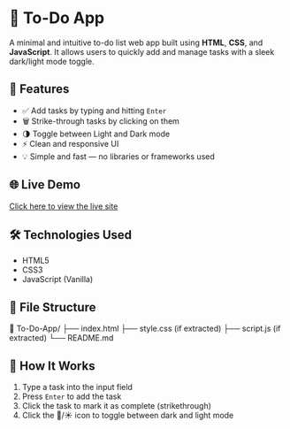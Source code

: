 # 📝 To-Do App

A minimal and intuitive to-do list web app built using **HTML**, **CSS**, and **JavaScript**. It allows users to quickly add and manage tasks with a sleek dark/light mode toggle.

## 🚀 Features

- ✅ Add tasks by typing and hitting `Enter`
- 🗑️ Strike-through tasks by clicking on them
- 🌗 Toggle between Light and Dark mode
- ⚡ Clean and responsive UI
- 💡 Simple and fast — no libraries or frameworks used

## 🌐 Live Demo

[Click here to view the live site](https://ananya-03.github.io/To-Do-App/)



## 🛠️ Technologies Used

- HTML5
- CSS3
- JavaScript (Vanilla)

## 📂 File Structure
📁 To-Do-App/
├── index.html
├── style.css (if extracted)
├── script.js (if extracted)
└── README.md


## 🧠 How It Works

1. Type a task into the input field
2. Press `Enter` to add the task
3. Click the task to mark it as complete (strikethrough)
4. Click the 🌙/☀️ icon to toggle between dark and light mode

